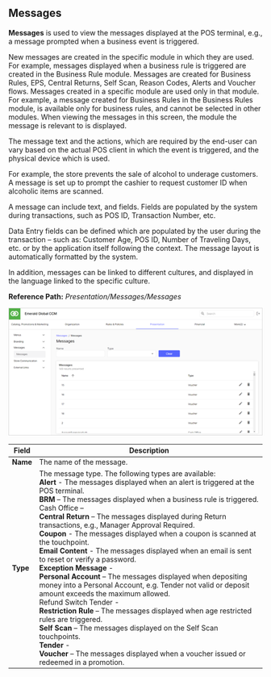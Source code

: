 ## Messages

**Messages** is used to view the messages displayed at the POS terminal, e.g., a message prompted when a business event is triggered.

New messages are created in the specific module in which they are used. For example, messages displayed when a business rule is triggered are created in the Business Rule module. Messages are created for Business Rules, EPS, Central Returns, Self Scan, Reason Codes, Alerts and Voucher flows. Messages created in a specific module are used only in that module. For example, a message created for Business Rules in the Business Rules module, is available only for business rules, and cannot be selected in other modules. When viewing the messages in this screen, the module the message is relevant to is displayed.

The message text and the actions, which are required by the end-user can vary based on the actual POS client in which the event is triggered, and the physical device which is used.

For example, the store prevents the sale of alcohol to underage customers. A message is set up to prompt the cashier to request customer ID when alcoholic items are scanned.

A message can include text, and fields. Fields are populated by the system during transactions, such as POS ID, Transaction Number, etc.

Data Entry fields can be defined which are populated by the user during the transaction – such as: Customer Age, POS ID, Number of Traveling Days, etc. or by the application itself following the context. The message layout is automatically formatted by the system.

In addition, messages can be linked to different cultures, and displayed in the language linked to the specific culture.

**Reference Path:** *Presentation/Messages/Messages*

![Messages Screen](/Images/MessagesScreen.png)

|**Field**|**Description**|
|---------|----------|
|**Name**|The name of the message.|
|**Type**|The message type. The following types are available:<BR>**Alert** - The messages displayed when an alert is triggered at the POS terminal.<BR>**BRM** – The messages displayed when a business rule is triggered.<BR>Cash Office –<BR>**Central Return** – The messages displayed during Return transactions, e.g., Manager Approval Required.<BR>**Coupon** - The messages displayed when a coupon is scanned at the touchpoint.<BR>**Email Content** - The messages displayed when an email is sent to reset or verify a password.<BR>**Exception Message** - <BR>**Personal Account** – The messages displayed when depositing money into a Personal Account, e.g. Tender not valid or deposit amount exceeds the maximum allowed.<BR>Refund Switch Tender -<BR>**Restriction Rule** – The messages displayed when age restricted rules are triggered.<BR>**Self Scan** – The messages displayed on the Self Scan touchpoints.<BR>**Tender** - <BR>**Voucher** – The messages displayed when a voucher issued or redeemed in a promotion.|